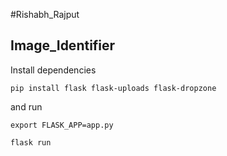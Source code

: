 #Rishabh_Rajput
## Image_Identifier

Install dependencies

`pip install flask flask-uploads flask-dropzone`

and run

`export FLASK_APP=app.py`

`flask run`
